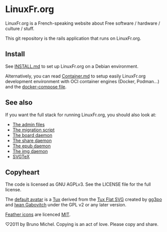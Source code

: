 LinuxFr.org
===========

LinuxFr.org is a French-speaking website about Free software / hardware /
culture / stuff.

This git repository is the rails application that runs on LinuxFr.org.


Install
-------

See [INSTALL.md](INSTALL.md) to set up LinuxFr.org on a Debian environment.

Alternatively, you can read [Container.md](Container.md) to setup easily
LinuxFr.org development environment with OCI container engines (Docker, Podman...)
and the [docker-compose file](https://docs.docker.com/compose/compose-file/).

See also
--------

If you want the full stack for running LinuxFr.org, you should also look at:

* [The admin files](https://github.com/linuxfrorg/admin-linuxfr.org)
* [The migration script](https://github.com/linuxfrorg/migration-linuxfr.org)
* [The board daemon](https://github.com/linuxfrorg/board-sse-linuxfr.org)
* [The share daemon](https://github.com/linuxfrorg/share-LinuxFr.org)
* [The epub daemon](https://github.com/linuxfrorg/epub-LinuxFr.org)
* [The img daemon](https://github.com/linuxfrorg/img-LinuxFr.org)
* [SVGTeX](https://github.com/linuxfrorg/svgtex)


Copyheart
---------

The code is licensed as GNU AGPLv3. See the LICENSE file for the full license.

The [default avatar](https://linuxfr.org/images/default-avatar.svg) is a
[Tux](https://en.wikipedia.org/wiki/Tux) derived from
the [Tux Flat SVG](https://commons.wikimedia.org/wiki/File:TuxFlat.svg)
created by [gg3po](https://www.pling.com/u/gg3po/)
and [Iwan Gabovitch](http://qubodup.deviantart.com/)
under the GPL v2 or any later version.


[Feather icons](https://feathericons.com/) are licenced
[MIT](https://github.com/feathericons/feather/blob/master/LICENSE).

♡2011 by Bruno Michel. Copying is an act of love. Please copy and share.
